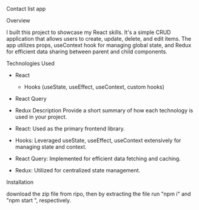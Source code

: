 Contact list app

Overview

I built this project to showcase my React skills. 
It's a simple CRUD application that allows users to create, update, delete, and edit items. 
The app utilizes props, useContext hook for managing global state, and Redux for efficient data sharing between parent and child components.

Technologies Used
- React
  + Hooks (useState, useEffect, useContext, custom hooks)
- React Query
- Redux
Description
Provide a short summary of how each technology is used in your project.

- React: Used as the primary frontend library.
- Hooks: Leveraged useState, useEffect, useContext extensively for managing state and context.
- React Query: Implemented for efficient data fetching and caching.
- Redux: Utilized for centralized state management.

		
Installation

download the zip file from ripo, 
then by extracting the file run "npm i" and "npm start ",
respectively.




